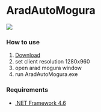 # AradAutoMogura
[![](https://i.imgur.com/rYkUsjG.png)](https://youtu.be/5fMp48fnny8)

### How to use
1. [Download](https://github.com/aradtamako/AradAutoMogura/releases)
2. set client resolution 1280x960
3. open arad mogura window
4. run AradAutoMogura.exe

### Requirements
- [.NET Framework 4.6](https://www.microsoft.com/es-es/download/details.aspx?id=48137)
